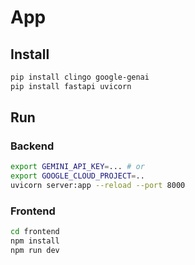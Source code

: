 # App

## Install

```bash
pip install clingo google-genai
pip install fastapi uvicorn
```

## Run

### Backend

```bash
export GEMINI_API_KEY=... # or
export GOOGLE_CLOUD_PROJECT=..
uvicorn server:app --reload --port 8000
```

### Frontend

```bash
cd frontend
npm install
npm run dev
```
